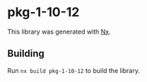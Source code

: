 # pkg-1-10-12

This library was generated with [Nx](https://nx.dev).

## Building

Run `nx build pkg-1-10-12` to build the library.
